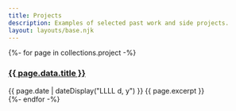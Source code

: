 ```yaml
---
title: Projects
description: Examples of selected past work and side projects. 
layout: layouts/base.njk
---
```


<section class="listing">
{%- for page in collections.project -%}
  <article>
    <h3>
    <a href="{{ page.url }}">{{ page.data.title }}</a>
    </h3>
    <time datetime="{{ page.date }}">{{ page.date | dateDisplay("LLLL d, y") }}</time>
  {{ page.excerpt }}
  </article>
{%- endfor -%}
</section>